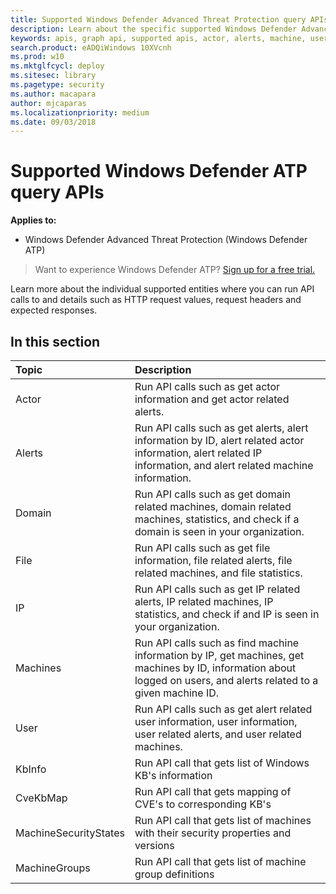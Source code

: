 ```yaml
---
title: Supported Windows Defender Advanced Threat Protection query APIs  
description: Learn about the specific supported Windows Defender Advanced Threat Protection entities where you can create API calls to. 
keywords: apis, graph api, supported apis, actor, alerts, machine, user, domain, ip, file
search.product: eADQiWindows 10XVcnh
ms.prod: w10
ms.mktglfcycl: deploy
ms.sitesec: library
ms.pagetype: security
ms.author: macapara
author: mjcaparas
ms.localizationpriority: medium
ms.date: 09/03/2018
---
```


# Supported Windows Defender ATP query APIs 

**Applies to:**
- Windows Defender Advanced Threat Protection (Windows Defender ATP)



>Want to experience Windows Defender ATP? [Sign up for a free trial.](https://www.microsoft.com/en-us/WindowsForBusiness/windows-atp?ocid=docs-wdatp-supportedapis-abovefoldlink) 

Learn more about the individual supported entities where you can run API calls to and details such as HTTP request values, request headers and expected responses.

## In this section
Topic | Description
:---|:---
Actor | Run API calls such as get actor information and get actor related alerts.
Alerts | Run API calls such as get alerts, alert information by ID, alert related actor information, alert related IP information, and alert related machine information.
Domain |Run API calls such as get domain related machines, domain related machines, statistics, and check if a domain is seen in your organization.
File | Run API calls such as get file information, file related alerts, file related machines, and file statistics.
IP | Run API calls such as get IP related alerts, IP related machines, IP statistics, and check if and IP is seen in your organization.
Machines | Run API calls such as find machine information by IP, get machines, get machines by ID, information about logged on users, and alerts related to a given machine ID.
User | Run API calls such as get alert related user information, user information, user related alerts, and user related machines.
KbInfo | Run API call that gets list of Windows KB's information
CveKbMap | Run API call that gets mapping of CVE's to corresponding KB's
MachineSecurityStates | Run API call that gets list of machines with their security properties and versions
MachineGroups | Run API call that gets list of machine group definitions

